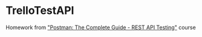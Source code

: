 # TrelloTestAPI
Homework from ["Postman: The Complete Guide - REST API Testing"](https://www.udemy.com/course/postman-the-complete-guide/) course
